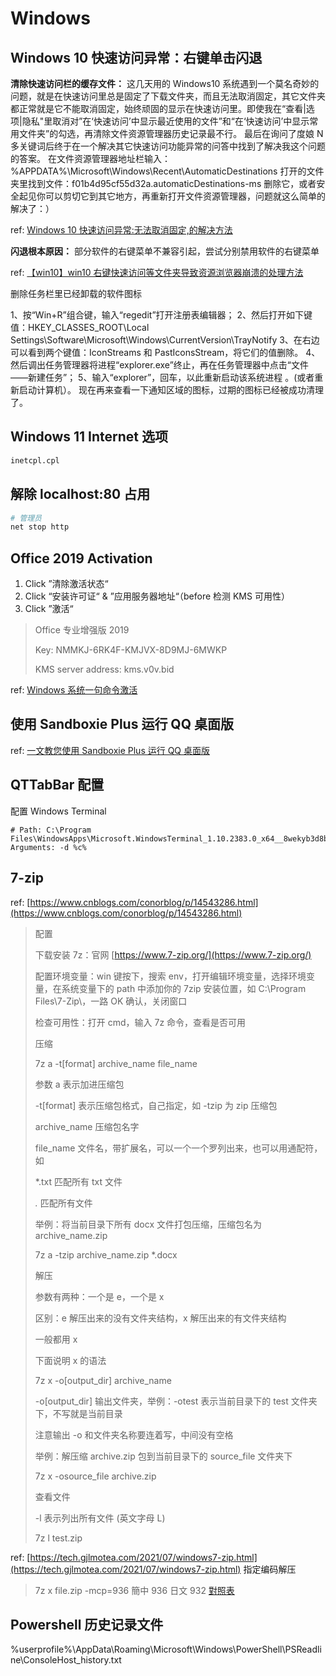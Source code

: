 # Windows

## Windows 10 快速访问异常：右键单击闪退

**清除快速访问栏的缓存文件：** 这几天用的 Windows10 系统遇到一个莫名奇妙的问题，就是在快速访问里总是固定了下载文件夹，而且无法取消固定，其它文件夹都正常就是它不能取消固定，始终顽固的显示在快速访问里。即使我在“查看|选项|隐私"里取消对”在‘快速访问’中显示最近使用的文件”和“在‘快速访问’中显示常用文件夹”的勾选，再清除文件资源管理器历史记录最不行。 最后在询问了度娘 N 多关键词后终于在一个解决其它快速访问功能异常的问答中找到了解决我这个问题的答案。 在文件资源管理器地址栏输入：%APPDATA%\Microsoft\Windows\Recent\AutomaticDestinations 打开的文件夹里找到文件：f01b4d95cf55d32a.automaticDestinations-ms 删除它，或者安全起见你可以剪切它到其它地方，再重新打开文件资源管理器，问题就这么简单的解决了：）

ref: [Windows 10 快速访问异常:无法取消固定,的解决方法](https://blog.csdn.net/yin0hao/article/details/88052343)

**闪退根本原因：** 部分软件的右键菜单不兼容引起，尝试分别禁用软件的右键菜单

ref: [【win10】win10 右键快速访问等文件夹导致资源浏览器崩溃的处理方法](https://blog.csdn.net/sunjinshengli/article/details/82977516?utm_medium=distribute.pc_relevant_t0.none-task-blog-BlogCommendFromMachineLearnPai2-1.add_param_isCf&depth_1-utm_source=distribute.pc_relevant_t0.none-task-blog-BlogCommendFromMachineLearnPai2-1.add_param_isCf)

删除任务栏里已经卸载的软件图标

1、按“Win+R”组合键，输入“regedit”打开注册表编辑器；
2、然后打开如下键值：HKEY_CLASSES_ROOT\Local Settings\Software\Microsoft\Windows\CurrentVersion\TrayNotify
3、在右边可以看到两个键值：IconStreams 和 PastIconsStream，将它们的值删除。
4、然后调出任务管理器将进程“explorer.exe”终止，再在任务管理器中点击“文件——新建任务”；
5、输入“explorer”，回车，以此重新启动该系统进程 。(或者重新启动计算机）。
现在再来查看一下通知区域的图标，过期的图标已经被成功清理了。

## Windows 11 Internet 选项

```bash
inetcpl.cpl
```

## 解除 localhost:80 占用

```bash
# 管理员
net stop http
```

## Office 2019 Activation

1. Click ”清除激活状态“
2. Click “安装许可证“ & ”应用服务器地址“（before 检测 KMS 可用性）
3. Click ”激活“

> Office 专业增强版 2019
>
> Key: NMMKJ-6RK4F-KMJVX-8D9MJ-6MWKP
>
> KMS server address: kms.v0v.bid

ref: [Windows 系统一句命令激活](https://v0v.bid/)

## 使用 Sandboxie Plus 运行 QQ 桌面版

ref: [一文教您使用 Sandboxie Plus 运行 QQ 桌面版](https://ericclose.github.io/run-QQ-with-Sandboxie-Plus.html)

## QTTabBar 配置

配置 Windows Terminal

```plaintext
# Path: C:\Program Files\WindowsApps\Microsoft.WindowsTerminal_1.10.2383.0_x64__8wekyb3d8bbwe\wt.exe
Arguments: -d %c%
```

## 7-zip

ref: [https://www.cnblogs.com/conorblog/p/14543286.html](https://www.cnblogs.com/conorblog/p/14543286.html)

> 配置
>
> 下载安装 7z：官网 [https://www.7-zip.org/](https://www.7-zip.org/)
>
> 配置环境变量：win 键按下，搜索 env，打开编辑环境变量，选择环境变量，在系统变量下的 path 中添加你的 7zip 安装位置，如 C:\Program Files\7-Zip\，一路 OK 确认，关闭窗口
>
> 检查可用性：打开 cmd，输入 7z 命令，查看是否可用
>
> 压缩
>
> 7z a -t[format] archive_name file_name
>
> 参数 a 表示加进压缩包
>
> -t[format] 表示压缩包格式，自己指定，如 -tzip 为 zip 压缩包
>
> archive_name 压缩包名字
>
> file_name 文件名，带扩展名，可以一个一个罗列出来，也可以用通配符，如
>
> \*.txt 匹配所有 txt 文件
>
> _._ 匹配所有文件
>
> 举例：将当前目录下所有 docx 文件打包压缩，压缩包名为 archive_name.zip
>
> 7z a -tzip archive_name.zip \*.docx
>
> 解压
>
> 参数有两种：一个是 e，一个是 x
>
> 区别：e 解压出来的没有文件夹结构，x 解压出来的有文件夹结构
>
> 一般都用 x
>
> 下面说明 x 的语法
>
> 7z x -o[output_dir] archive_name
>
> -o[output_dir] 输出文件夹，举例：-otest 表示当前目录下的 test 文件夹下，不写就是当前目录
>
> 注意输出 -o 和文件夹名称要连着写，中间没有空格
>
> 举例：解压缩 archive.zip 包到当前目录下的 source_file 文件夹下
>
> 7z x -osource_file archive.zip
>
> 查看文件
>
> -l 表示列出所有文件 (英文字母 L)
>
> 7z l test.zip

ref: [https://tech.gjlmotea.com/2021/07/windows7-zip.html](https://tech.gjlmotea.com/2021/07/windows7-zip.html)
指定编码解压

> 7z x file.zip -mcp=936
> 簡中 936
> 日文 932
> [對照表](https://www.wikiwand.com/en/Code_page#/DOS_code_pages)

## Powershell 历史记录文件

%userprofile%\AppData\Roaming\Microsoft\Windows\PowerShell\PSReadline\ConsoleHost_history.txt
